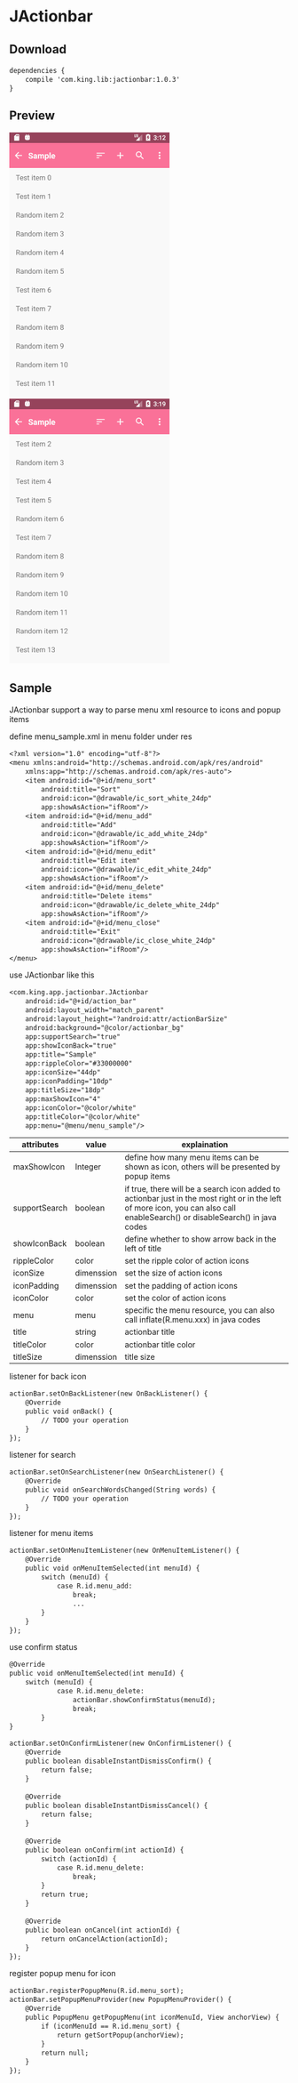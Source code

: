 # JActionbar

## Download

```
dependencies {
    compile 'com.king.lib:jactionbar:1.0.3'
}
```

## Preview

![](media/preview1.gif)    ![](media/preview2.gif)

## Sample

JActionbar support a way to parse menu xml resource to icons and popup items

define menu_sample.xml in menu folder under res

```
<?xml version="1.0" encoding="utf-8"?>
<menu xmlns:android="http://schemas.android.com/apk/res/android"
    xmlns:app="http://schemas.android.com/apk/res-auto">
    <item android:id="@+id/menu_sort"
        android:title="Sort"
        android:icon="@drawable/ic_sort_white_24dp"
        app:showAsAction="ifRoom"/>
    <item android:id="@+id/menu_add"
        android:title="Add"
        android:icon="@drawable/ic_add_white_24dp"
        app:showAsAction="ifRoom"/>
    <item android:id="@+id/menu_edit"
        android:title="Edit item"
        android:icon="@drawable/ic_edit_white_24dp"
        app:showAsAction="ifRoom"/>
    <item android:id="@+id/menu_delete"
        android:title="Delete items"
        android:icon="@drawable/ic_delete_white_24dp"
        app:showAsAction="ifRoom"/>
    <item android:id="@+id/menu_close"
        android:title="Exit"
        android:icon="@drawable/ic_close_white_24dp"
        app:showAsAction="ifRoom"/>
</menu>
```



use JActionbar like this

```
<com.king.app.jactionbar.JActionbar
    android:id="@+id/action_bar"
    android:layout_width="match_parent"
    android:layout_height="?android:attr/actionBarSize"
    android:background="@color/actionbar_bg"
    app:supportSearch="true"
    app:showIconBack="true"
    app:title="Sample"
    app:rippleColor="#33000000"
    app:iconSize="44dp"
    app:iconPadding="10dp"
    app:titleSize="18dp"
    app:maxShowIcon="4"
    app:iconColor="@color/white"
    app:titleColor="@color/white"
    app:menu="@menu/menu_sample"/>
```



| attributes    | value      | explaination                                                 |
| ------------- | ---------- | ------------------------------------------------------------ |
| maxShowIcon   | Integer    | define how many menu items can be shown as icon, others will be presented by popup items |
| supportSearch | boolean    | if true, there will be a search icon added to actionbar just in the most right or in the left of more icon, you can also call enableSearch() or disableSearch() in java codes |
| showIconBack  | boolean    | define whether to show arrow back in the left of title       |
| rippleColor   | color      | set the ripple color of action icons                         |
| iconSize      | dimenssion | set the size of action icons                                 |
| iconPadding   | dimenssion | set the padding of action icons                              |
| iconColor     | color      | set the color of action icons                                |
| menu          | menu       | specific the menu resource, you can also call inflate(R.menu.xxx) in java codes |
| title         | string     | actionbar title                                              |
| titleColor    | color      | actionbar title color                                        |
| titleSize     | dimenssion | title size                                                   |

listener for back icon

```
actionBar.setOnBackListener(new OnBackListener() {
    @Override
    public void onBack() {
        // TODO your operation
    }
});
```

listener for search

```
actionBar.setOnSearchListener(new OnSearchListener() {
    @Override
    public void onSearchWordsChanged(String words) {
        // TODO your operation
    }
});
```

listener for menu items

```
actionBar.setOnMenuItemListener(new OnMenuItemListener() {
    @Override
    public void onMenuItemSelected(int menuId) {
        switch (menuId) {
            case R.id.menu_add:
                break;
                ...
        }
    }
});
```

use confirm status

```
@Override
public void onMenuItemSelected(int menuId) {
    switch (menuId) {
            case R.id.menu_delete:
                actionBar.showConfirmStatus(menuId);
                break;
        }
}
```

```
actionBar.setOnConfirmListener(new OnConfirmListener() {
    @Override
    public boolean disableInstantDismissConfirm() {
        return false;
    }

    @Override
    public boolean disableInstantDismissCancel() {
        return false;
    }

    @Override
    public boolean onConfirm(int actionId) {
        switch (actionId) {
            case R.id.menu_delete:
            	break;
        }
        return true;
    }

    @Override
    public boolean onCancel(int actionId) {
        return onCancelAction(actionId);
    }
});
```



register popup menu for icon

```
actionBar.registerPopupMenu(R.id.menu_sort);
actionBar.setPopupMenuProvider(new PopupMenuProvider() {
    @Override
    public PopupMenu getPopupMenu(int iconMenuId, View anchorView) {
        if (iconMenuId == R.id.menu_sort) {
            return getSortPopup(anchorView);
        }
        return null;
    }
});
```